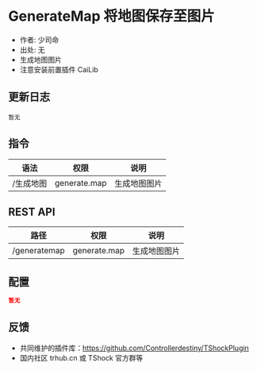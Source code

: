 # GenerateMap 将地图保存至图片

- 作者: 少司命
- 出处: 无
- 生成地图图片
- 注意安装前置插件 CaiLib

## 更新日志

```
暂无
```

## 指令

| 语法      |     权限     |     说明     |
| --------- | :----------: | :----------: |
| /生成地图 | generate.map | 生成地图图片 |

## REST API

| 路径         |     权限     |     说明     |
| ------------ | :----------: | :----------: |
| /generatemap | generate.map | 生成地图图片 |

## 配置

```json
暂无
```

## 反馈

- 共同维护的插件库：https://github.com/Controllerdestiny/TShockPlugin
- 国内社区 trhub.cn 或 TShock 官方群等
